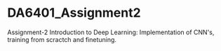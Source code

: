 # DA6401_Assignment2
Assignment-2 Introduction to Deep Learning: Implementation of CNN's, training from scractch and finetuning.

